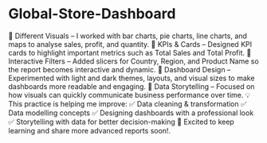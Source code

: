 # Global-Store-Dashboard
🔹 Different Visuals – I worked with bar charts, pie charts, line charts, and maps to analyse sales, profit, and quantity.
 🔹 KPIs & Cards – Designed KPI cards to highlight important metrics such as Total Sales and Total Profit.
 🔹 Interactive Filters – Added slicers for Country, Region, and Product Name so the report becomes interactive and dynamic.
 🔹 Dashboard Design – Experimented with light and dark themes, layouts, and visual sizes to make dashboards more readable and engaging.
 🔹 Data Storytelling – Focused on how visuals can quickly communicate business performance over time.
💡 This practice is helping me improve:
 ✅ Data cleaning & transformation
 ✅ Data modelling concepts
 ✅ Designing dashboards with a professional look
 ✅ Storytelling with data for better decision-making
📌 Excited to keep learning and share more advanced reports soon!.
